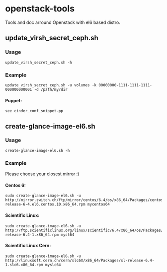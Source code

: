 # openstack-tools

Tools and doc arround Openstack with el6 based distro.

## update_virsh_secret_ceph.sh

### Usage

    update_virsh_secret_ceph.sh -h

### Example

    update_virsh_secret_ceph.sh -u volumes -k 00000000-1111-1111-1111-000000000001 -d /path/my/dir

#### Puppet:
    see cinder_conf_snippet.pp


## create-glance-image-el6.sh

### Usage

    create-glance-image-el6.sh -h

### Example

Please choose your closest mirror :)

#### Centos 6:

    sudo create-glance-image-el6.sh -u http://mirror.switch.ch/ftp/mirror/centos/6.4/os/x86_64/Packages/centos-release-6-4.el6.centos.10.x86_64.rpm mycentos64

#### Scientific Linux:

    sudo create-glance-image-el6.sh -u http://ftp.scientificlinux.org/linux/scientific/6.4/x86_64/os/Packages/sl-release-6.4-1.x86_64.rpm mysl64

#### Scientific Linux Cern:
    sudo create-glance-image-el6.sh -u http://linuxsoft.cern.ch/cern/slc6X/x86_64/Packages/sl-release-6.4-1.slc6.x86_64.rpm myslc64

